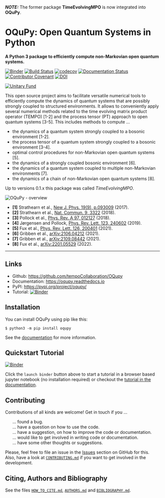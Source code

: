 **_NOTE:_**  The former package **TimeEvolvingMPO** is now integrated into **OQuPy**.

# OQuPy: Open Quantum Systems in Python

**A Python 3 package to efficiently compute non-Markovian open quantum systems.**

[![Binder](https://mybinder.org/badge_logo.svg)](https://mybinder.org/v2/gh/tempoCollaboration/OQuPy/main?filepath=tutorials%2Fquickstart.ipynb)
[![Build Status](https://app.travis-ci.com/tempoCollaboration/OQuPy.svg?branch=main)](https://app.travis-ci.com/tempoCollaboration/OQuPy)
[![codecov](https://codecov.io/gh/tempoCollaboration/OQuPy/branch/main/graph/badge.svg)](https://codecov.io/gh/tempoCollaboration/OQuPy)
[![Documentation Status](https://readthedocs.org/projects/oqupy/badge/?version=latest)](https://oqupy.readthedocs.io/en/latest/?badge=latest)
[![Contributor Covenant](https://img.shields.io/badge/Contributor%20Covenant-v2.0%20adopted-ff69b4.svg)](https://github.com/tempoCollaboration/OQuPy/blob/main/CODE_OF_CONDUCT.md)
[![DOI](https://www.zenodo.org/badge/244404030.svg)](https://www.zenodo.org/badge/latestdoi/244404030)

[![Unitary Fund](https://img.shields.io/badge/Supported%20By-UNITARY%20FUND-brightgreen.svg?style=for-the-badge)](http://unitary.fund)

This open source project aims to facilitate versatile numerical tools to efficiently compute the dynamics of quantum systems that are possibly strongly coupled to structured environments. It allows to conveniently apply several numerical methods related to the time evolving matrix product operator (TEMPO) [1-2] and the process tensor (PT) approach to open quantum
systems [3-5]. This includes methods to compute ...

- the dynamics of a quantum system strongly coupled to a bosonic environment [1-2].
- the process tensor of a quantum system strongly coupled to a bosonic environment [3-4].
- optimal control procedures for non-Markovian open quantum systems [5].
- the dynamics of a strongly coupled bosonic environment [6].
- the dynamics of a quantum system coupled to multiple non-Markovian environments [7].
- the dynamics of a chain of non-Markovian open quantum systems [8].


Up to versions 0.1.x this package was called *TimeEvolvingMPO*.

![OQuPy - overview](docs/graphics/overview.svg)

- **[1]** Strathearn et al., [New J. Phys. 19(9), p.093009](http://dx.doi.org/10.1088/1367-2630/aa8744) (2017).
- **[2]** Strathearn et al., [Nat. Commun. 9, 3322](https://doi.org/10.1038/s41467-018-05617-3)
  (2018).
- **[3]** Pollock et al., [Phys. Rev. A 97, 012127](http://dx.doi.org/10.1103/PhysRevA.97.012127) (2018).
- **[4]** Jørgensen and Pollock, [Phys. Rev. Lett. 123, 240602](http://dx.doi.org/10.1103/PhysRevLett.123.240602) (2019).
- **[5]** Fux et al., [Phys. Rev. Lett. 126, 200401](https://link.aps.org/doi/10.1103/PhysRevLett.126.200401) (2021).
- **[6]** Gribben et al., [arXiv:2106.04212](http://arxiv.org/abs/2106.04212) (2021).
- **[7]** Gribben et al., [arXiv:2109.08442](http://arxiv.org/abs/2109.08442) (2021).
- **[8]** Fux et al., [arXiv:2201.05529](http://arxiv.org/abs/2201.05529) (2022).

-------------------------------------------------------------------------------

## Links

* Github:         <https://github.com/tempoCollaboration/OQupy>
* Documentation:  <https://oqupy.readthedocs.io>
* PyPI:           <https://pypi.org/project/oqupy/>
* Tutorial:       [![Binder](https://mybinder.org/badge_logo.svg)](https://mybinder.org/v2/gh/tempoCollaboration/OQuPy/main?filepath=tutorials%2Fquickstart.ipynb)

## Installation
You can install OQuPy using pip like this:
```
$ python3 -m pip install oqupy
```

See the
[documentation](https://oqupy.readthedocs.io/en/latest/pages/install.html)
for more information.


## Quickstart Tutorial
[![Binder](https://mybinder.org/badge_logo.svg)](https://mybinder.org/v2/gh/tempoCollaboration/OQuPy/main?filepath=tutorials%2Fquickstart.ipynb)

Click the `launch binder` button above to start a tutorial in a browser based jupyter notebook (no installation required) or checkout the [tutorial in the documentation](https://oqupy.readthedocs.io/en/latest/pages/tutorials/quickstart/quickstart.html).


## Contributing
Contributions of all kinds are welcome! Get in touch if you ...
<ul style="list-style: none;">
 <li>... found a bug.</li>
 <li> ... have a question on how to use the code.</li>
 <li> ... have a suggestion, on how to improve the code or documentation.</li>
 <li> ... would like to get involved in writing code or documentation.</li>
 <li> ... have some other thoughts or suggestions.</li>
</ul>

Please, feel free to file an issue in the [Issues](https://github.com/tempoCollaboration/OQuPy/issues) section on GitHub for this. Also, have a look at [`CONTRIBUTING.md`](https://github.com/tempoCollaboration/OQuPy/blob/main/CONTRIBUTING.md) if you want to get involved in the development.

## Citing, Authors and Bibliography
See the files [`HOW_TO_CITE.md`](https://github.com/tempoCollaboration/OQuPy/blob/main/HOW_TO_CITE.md), [`AUTHORS.md`](https://github.com/tempoCollaboration/OQuPy/blob/main/AUTHORS.md) and [`BIBLIOGRAPHY.md`](https://github.com/tempoCollaboration/OQuPy/blob/main/BIBLIOGRAPHY.md).

